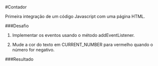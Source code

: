 #Contador

Primeira integração de um código Javascript com uma página HTML.

###Desafio

1. Implementar os eventos usando o método addEventListener.

2. Mude a cor do texto em CURRENT_NUMBER para vermelho quando o número for negativo.


###Resultado
